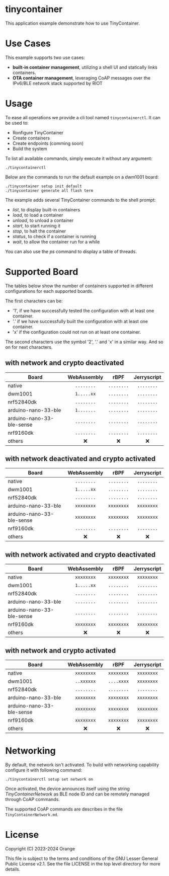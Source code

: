 tinycontainer
=============

This application example demonstrate how to use TinyContainer.

Use Cases
=========

This example supports two use cases:

* **built-in container management**, utilizing a shell UI and statically
  links containers.
* **OTA container management**, leveraging CoAP messages over the IPv6/BLE
  network stack supported by RIOT

Usage
=====

To ease all operations we provide a cli tool named `tinycontainerctl`. It can be
used to:

* Ronfigure TinyContainer
* Create containers
* Create endpoints (comming soon)
* Build the system

To list all available commands, simply execute it without any argument:

```
./tinycontainerctl
```

Below are the commands to run the default example on a dwm1001 board:

```
./tinycontainer setup init default
./tinycontainer generate all flash term
```

The example adds several TinyContainer commands to the shell prompt:

* _list_, to display built-in containers
* _load_, to load a container
* _unload_, to unload a container
* _start_, to start running it
* _stop_, to halt the container
* _status_, to check if a container is running
* _wait_, to allow the container run for a while

You can also use the _ps_ command to display a table of threads.

Supported Board
===============

The tables below show the number of containers supported in different
configurations for each supported boards.

The first characters can be:

- '1', if we have successfully tested the configuration with at least one
  container.
- '.' if we have successfully built the configuration with at least one
  container.
- 'x' if the configuration could not run on at least one container.

The second characters use the symbol '2', '.' and 'x' in a similar way. And so
on for next characters.

with network and crypto deactivated
-----------------------------------

| Board                     | WebAssembly  | rBPF         | Jerryscript  |
|---------------------------|:------------:|:------------:|:------------:|
| native                    | `........`   | `........`   | `........`   |
| dwm1001                   | `1.....xx`   | `........`   | `........`   |
| nrf52840dk                | `........`   | `........`   | `........`   |
| arduino-nano-33-ble       | `1.......`   | `........`   | `........`   |
| arduino-nano-33-ble-sense | `........`   | `........`   | `........`   |
| nrf9160dk                 | `........`   | `........`   | `........`   |
| others                    | :x:          | :x:          | :x:          |

with network deactivated and crypto activated
---------------------------------------------

| Board                     | WebAssembly  | rBPF         | Jerryscript  |
|---------------------------|:------------:|:------------:|:------------:|
| native                    | `........`   | `........`   | `........`   |
| dwm1001                   | `1.....xx`   | `........`   | `........`   |
| nrf52840dk                | `........`   | `........`   | `........`   |
| arduino-nano-33-ble       | `xxxxxxxx`   | `xxxxxxxx`   | `xxxxxxxx`   |
| arduino-nano-33-ble-sense | `xxxxxxxx`   | `xxxxxxxx`   | `xxxxxxxx`   |
| nrf9160dk                 | `........`   | `........`   | `........`   |
| others                    | :x:          | :x:          | :x:          |

with network activated and crypto deactivated
------------------------------------------------

| Board                     | WebAssembly  | rBPF         | Jerryscript  |
|---------------------------|:------------:|:------------:|:------------:|
| native                    | `xxxxxxxx`   | `xxxxxxxx`   | `xxxxxxxx`   |
| dwm1001                   | `1.....xx`   | `........`   | `........`   |
| nrf52840dk                | `........`   | `........`   | `........`   |
| arduino-nano-33-ble       | `........`   | `........`   | `........`   |
| arduino-nano-33-ble-sense | `........`   | `........`   | `........`   |
| nrf9160dk                 | `xxxxxxxx`   | `xxxxxxxx`   | `xxxxxxxx`   |
| others                    | :x:          | :x:          | :x:          |

with network and crypto activated
---------------------------------

| Board                     | WebAssembly  | rBPF         | Jerryscript  |
|---------------------------|:------------:|:------------:|:------------:|
| native                    | `xxxxxxxx`   | `xxxxxxxx`   | `xxxxxxxx`   |
| dwm1001                   | `..xxxxxx`   | `....xxxx`   | `xxxxxxxx`   |
| nrf52840dk                | `........`   | `........`   | `........`   |
| arduino-nano-33-ble       | `xxxxxxxx`   | `xxxxxxxx`   | `xxxxxxxx`   |
| arduino-nano-33-ble-sense | `xxxxxxxx`   | `xxxxxxxx`   | `xxxxxxxx`   |
| nrf9160dk                 | `xxxxxxxx`   | `xxxxxxxx`   | `xxxxxxxx`   |
| others                    | :x:          | :x:          | :x:          |

Networking
==========

By default, the network isn't activated. To build with networking capability
configure it with following command:

```
./tinycontainerctl setup set network on
```

Once activated, the device announces itself using the string
_TinyContainerNetwork_ as BLE node ID and can be remotely managed through CoAP
commands.

The supported CoAP commands are describes in the file
```TinyContainerNetwork.md```.

License
=======

Copyright (C) 2023-2024 Orange

This file is subject to the terms and conditions of the GNU Lesser
General Public License v2.1. See the file LICENSE in the top level
directory for more details.
